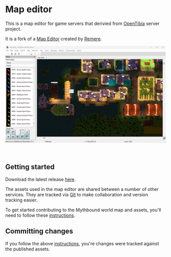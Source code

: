 # Map editor

This is a map editor for game servers that derivied from [OpenTibia](https://github.com/tibia-oce/server) server project.

It is a fork of a [Map Editor](https://github.com/hampusborgos/rme) created by [Remere](https://github.com/hampusborgos).

![rme](/docs/images/rme.png)

<br>

## Getting started

Download the latest release [here](https://github.com/tibia-oce/map-editor/releases/latest).

The assets used in the map editor are shared between a number of other services. They are tracked via [Git](https://git-scm.com/) to make collaboration and version tracking easier.

To get started contributing to the Mythbound world map and assets, you'll need to follow these [instructions](https://github.com/tibia-oce/assets?tab=readme-ov-file#prerequisites).


## Committing changes

If you follow the above [instructions](https://github.com/tibia-oce/assets?tab=readme-ov-file#prerequisites), you're changes were tracked against the published assets.
